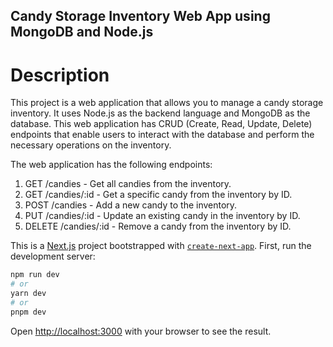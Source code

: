

## Candy Storage Inventory Web App using MongoDB and Node.js
# Description
This project is a web application that allows you to manage a candy storage inventory. It uses Node.js as the backend language and MongoDB as the database. This web application has CRUD (Create, Read, Update, Delete) endpoints that enable users to interact with the database and perform the necessary operations on the inventory.

The web application has the following endpoints:

1. GET /candies - Get all candies from the inventory.
2. GET /candies/:id - Get a specific candy from the inventory by ID.
3. POST /candies - Add a new candy to the inventory.
4. PUT /candies/:id - Update an existing candy in the inventory by ID.
5. DELETE /candies/:id - Remove a candy from the inventory by ID.

This is a [Next.js](https://nextjs.org/) project bootstrapped with [`create-next-app`](https://github.com/vercel/next.js/tree/canary/packages/create-next-app).
First, run the development server:

```bash
npm run dev
# or
yarn dev
# or
pnpm dev
```

Open [http://localhost:3000](http://localhost:3000) with your browser to see the result.

